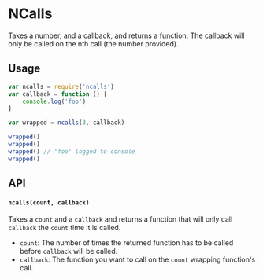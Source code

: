 NCalls
======

Takes a number, and a callback, and returns a function. The callback will only be called on the nth call (the number provided).

Usage
-----

```javascript
var ncalls = require('ncalls')
var callback = function () { 
    console.log('foo') 
}

var wrapped = ncalls(3, callback)

wrapped()
wrapped()
wrapped() // 'foo' logged to console
wrapped()
```

API
---

#### `ncalls(count, callback)` ####

Takes a `count` and a `callback` and returns a function that will only call `callback` the `count` time it is called.

* `count`: The number of times the returned function has to be called before `callback` will be called.
* `callback`: The function you want to call on the `count` wrapping function's call.